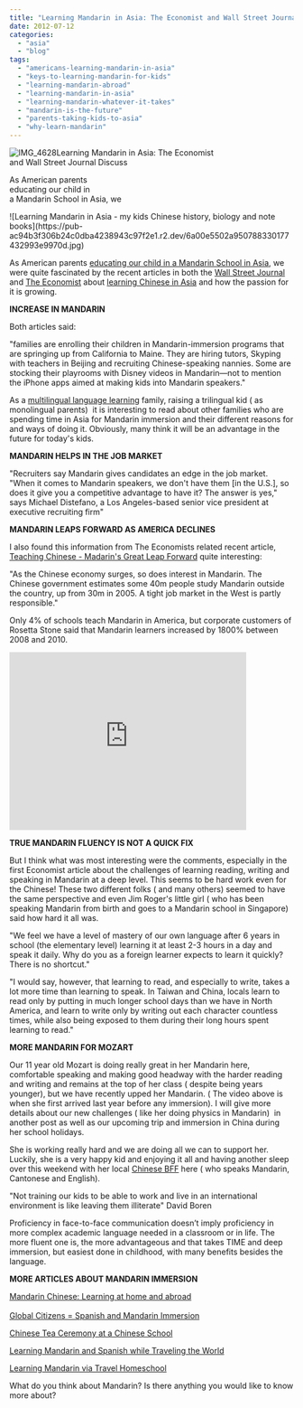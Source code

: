 ```yaml
---
title: "Learning Mandarin in Asia: The Economist and Wall Street Journal Discuss"
date: 2012-07-12
categories: 
  - "asia"
  - "blog"
tags: 
  - "americans-learning-mandarin-in-asia"
  - "keys-to-learning-mandarin-for-kids"
  - "learning-mandarin-abroad"
  - "learning-mandarin-in-asia"
  - "learning-mandarin-whatever-it-takes"
  - "mandarin-is-the-future"
  - "parents-taking-kids-to-asia"
  - "why-learn-mandarin"
---
```


![IMG_4628](https://pub-ac94b3f306b24c0dba4238943c97f2e1.r2.dev/6a00e5502a950788330167684ea1bc970b.jpg)Learning Mandarin in Asia: The Economist  
and Wall Street Journal Discuss

As American parents  
educating our child in  
a Mandarin School in Asia, we

<!--more--> ![Learning Mandarin in Asia - my kids Chinese history, biology and note books](https://pub-ac94b3f306b24c0dba4238943c97f2e1.r2.dev/6a00e5502a950788330177432993e9970d.jpg)  
  
As American parents [educating our child in a Mandarin School in Asia](https://pub-ac94b3f306b24c0dba4238943c97f2e1.r2.dev/2011/01/only-american-girl-in-an-all-mandarin-school-chinese-immersion-in-language-culture-through-school.html "American educated in Mandarin school in Asia"), we were quite fascinated by the recent articles in both the [Wall Street Journal](http://online.wsj.com/article/SB10001424052702303640804577490671473322992.html?mod=googlenews_wsj "Wall street journal") and [The Economist](http://www.economist.com/blogs/johnson/2012/06/chinese-0 "the Economist learning Mandarin in Asia") about [learning Chinese in Asia](https://pub-ac94b3f306b24c0dba4238943c97f2e1.r2.dev/2012/06/why-learn-mandarin-in-tropical-asia-penang.html "learning Chinese in Asia, Penang") and how the passion for it is growing.  
  
**INCREASE IN MANDARIN**  
  
Both articles said:  
  
"families are enrolling their children in Mandarin-immersion programs that are springing up from California to Maine. They are hiring tutors, Skyping with teachers in Beijing and recruiting Chinese-speaking nannies. Some are stocking their playrooms with Disney videos in Mandarin—not to mention the iPhone apps aimed at making kids into Mandarin speakers."  
  
As a [multilingual language learning](https://pub-ac94b3f306b24c0dba4238943c97f2e1.r2.dev/2011/06/how-to-raise-a-bilingual-or-multi-lingual-child.html "multilingual language learning how to") family, raising a trilingual kid ( as monolingual parents)  it is interesting to read about other families who are spending time in Asia for Mandarin immersion and their different reasons for and ways of doing it. Obviously, many think it will be an advantage in the future for today's kids.  
  
**MANDARIN HELPS IN THE JOB MARKET**  
  
"Recruiters say Mandarin gives candidates an edge in the job market. "When it comes to Mandarin speakers, we don't have them \[in the U.S.\], so does it give you a competitive advantage to have it? The answer is yes," says Michael Distefano, a Los Angeles-based senior vice president at executive recruiting firm"  
  
**MANDARIN LEAPS FORWARD AS AMERICA DECLINES**  
  
I also found this information from The Economists related recent article, [Teaching Chinese - Madarin's Great Leap Forward](http://www.economist.com/node/17522444 "teaching chinese - Mandarin's great leap forward") quite interesting:  
  
"As the Chinese economy surges, so does interest in Mandarin. The Chinese government estimates some 40m people study Mandarin outside the country, up from 30m in 2005. A tight job market in the West is partly responsible."  
  
Only 4% of schools teach Mandarin in America, but corporate customers of Rosetta Stone said that Mandarin learners increased by 1800% between 2008 and 2010. 
  

<iframe src="http://www.youtube.com/embed/JDe6pgl-qCg" frameborder="0" height="315" width="420"></iframe>

  
  
**TRUE MANDARIN FLUENCY IS NOT A QUICK FIX**  
  
But I think what was most interesting were the comments, especially in the first Economist article about the challenges of learning reading, writing and speaking in Mandarin at a deep level. This seems to be hard work even for the Chinese! These two different folks ( and many others) seemed to have the same perspective and even Jim Roger's little girl ( who has been speaking Mandarin from birth and goes to a Mandarin school in Singapore) said how hard it all was.  
  
"We feel we have a level of mastery of our own language after 6 years in school (the elementary level) learning it at least 2-3 hours in a day and speak it daily. Why do you as a foreign learner expects to learn it quickly? There is no shortcut."  
  
"I would say, however, that learning to read, and especially to write, takes a lot more time than learning to speak. In Taiwan and China, locals learn to read only by putting in much longer school days than we have in North America, and learn to write only by writing out each character countless times, while also being exposed to them during their long hours spent learning to read."  
  
**MORE MANDARIN FOR MOZART**  
  
Our 11 year old Mozart is doing really great in her Mandarin here, comfortable speaking and making good headway with the harder reading and writing and remains at the top of her class ( despite being years younger), but we have recently upped her Mandarin. ( The video above is when she first arrived last year before any immersion). I will give more details about our new challenges ( like her doing physics in Mandarin)  in another post as well as our upcoming trip and immersion in China during her school holidays.  
  
She is working really hard and we are doing all we can to support her. Luckily, she is a very happy kid and enjoying it all and having another sleep over this weekend with her local [Chinese BFF](https://pub-ac94b3f306b24c0dba4238943c97f2e1.r2.dev/2012/04/best-friends-around-the-world-traveling-with-school-age-kids.html "best friends around the world") here ( who speaks Mandarin, Cantonese and English).  
  
"Not training our kids to be able to work and live in an international environment is like leaving them illiterate" David Boren  
  
Proficiency in face-to-face communication doesn’t imply proficiency in more complex academic language needed in a classroom or in life. The more fluent one is, the more advantageous and that takes TIME and deep immersion, but easiest done in childhood, with many benefits besides the language.  
  
**MORE ARTICLES ABOUT MANDARIN IMMERSION**  
  
[Mandarin Chinese: Learning at home and abroad](https://pub-ac94b3f306b24c0dba4238943c97f2e1.r2.dev/2012/02/mandarin-chinese-learning-at-home-and-abroad.html "mandarin chinese - learning at home and abroad")  
[  
Global Citizens = Spanish and Mandarin Immersion](https://pub-ac94b3f306b24c0dba4238943c97f2e1.r2.dev/2012/05/global-citizens-spanish-and-mandarin-immersion.html "global citizens mandarin and spanish immerision")  
  
[Chinese Tea Ceremony at a Chinese School](https://pub-ac94b3f306b24c0dba4238943c97f2e1.r2.dev/2012/06/chines.html "chinese tea ceremony at a chinese mandarin school Asia")  
  
[Learning Mandarin and Spanish while Traveling the World](https://pub-ac94b3f306b24c0dba4238943c97f2e1.r2.dev/2010/04/around-the-world-family-travel-soultravelers3-digital-nomad-global-international-family-travel/comments/page/2/ "learning Mandarin and Spanish while traveling the world")  
  
[Learning Mandarin via Travel Homeschool](https://pub-ac94b3f306b24c0dba4238943c97f2e1.r2.dev/2011/09/learning-while-traveling-travel-homeschool-road-school-abroad-5-best-reasons.html "travel homeschool")  
  
What do you think about Mandarin? Is there anything you would like to know more about?
